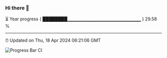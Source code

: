 ### Hi there 👋

⏳ Year progress { ████████▁▁▁▁▁▁▁▁▁▁▁▁▁▁▁▁▁▁▁▁▁▁ } 29.58 %

---

⏰ Updated on Thu, 18 Apr 2024 06:21:06 GMT

![Progress Bar CI](https://github.com/liununu/liununu/workflows/Progress%20Bar%20CI/badge.svg)
